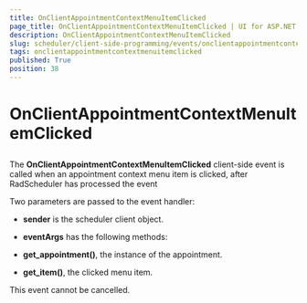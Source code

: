 ```yaml
---
title: OnClientAppointmentContextMenuItemClicked
page_title: OnClientAppointmentContextMenuItemClicked | UI for ASP.NET AJAX Documentation
description: OnClientAppointmentContextMenuItemClicked
slug: scheduler/client-side-programming/events/onclientappointmentcontextmenuitemclicked
tags: onclientappointmentcontextmenuitemclicked
published: True
position: 38
---
```


# OnClientAppointmentContextMenuItemClicked



## 

The __OnClientAppointmentContextMenuItemClicked__ client-side event is called when an appointment context menu item is clicked, after RadScheduler has processed the event

Two parameters are passed to the event handler:

* __sender__ is the scheduler client object.

* __eventArgs__ has the following methods:

* __get_appointment()__, the instance of the appointment.

* __get_item()__, the clicked menu item.

This event cannot be cancelled.


